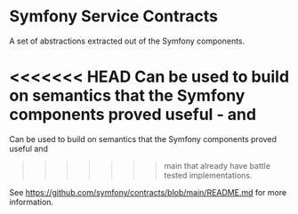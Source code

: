 Symfony Service Contracts
=========================

A set of abstractions extracted out of the Symfony components.

<<<<<<< HEAD
Can be used to build on semantics that the Symfony components proved useful - and
=======
Can be used to build on semantics that the Symfony components proved useful and
>>>>>>> main
that already have battle tested implementations.

See https://github.com/symfony/contracts/blob/main/README.md for more information.

